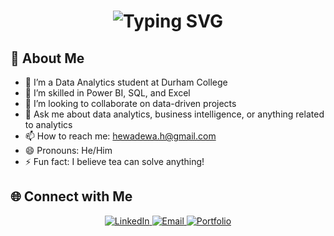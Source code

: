 <div align="center">
    <h1>
        <img src="https://readme-typing-svg.herokuapp.com?font=Jetbrains+mono&size=30&duration=3000&color=1E90FF&center=true&vCenter=true&width=800&lines=Hi,+I’m+Harinda;I’m+interested+in+continuous+learning;" alt="Typing SVG"/>
    </h1>
</div>




## 🚀 About Me

- 🔭 I’m a Data Analytics student at Durham College
- 🌱 I’m skilled in Power BI, SQL, and Excel
- 👯 I’m looking to collaborate on data-driven projects
- 💬 Ask me about data analytics, business intelligence, or anything related to analytics
- 📫 How to reach me: [hewadewa.h@gmail.com](mailto:hewadewa.h@gmail.com)
- 😄 Pronouns: He/Him
- ⚡ Fun fact: I believe tea can solve anything!

## 🌐 Connect with Me

<div align="center">
    <a href="https://www.linkedin.com/in/harindah/">
        <img src="https://img.shields.io/badge/LinkedIn-0A66C2?style=for-the-badge&logo=linkedin&logoColor=white" alt="LinkedIn"/>
    </a>
    <a href="mailto:hewadewa.h@gmail.com">
        <img src="https://img.shields.io/badge/Gmail-D14836?style=for-the-badge&logo=gmail&logoColor=white" alt="Email"/>
    </a>
    <a href="https://hewadewah.wixsite.com/digitalp">
        <img src="https://img.shields.io/badge/Portfolio-563D7C?style=for-the-badge&logo=wix&logoColor=white" alt="Portfolio"/>
    </a>
</div>



<!---
harinda0/harinda0 is a ✨ special ✨ repository because its `README.md` (this file) appears on your GitHub profile.
You can click the Preview link to take a look at your changes.
--->
